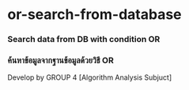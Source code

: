 # or-search-from-database
### Search data from DB with condition OR
### ค้นหาข้อมูลจากฐานข้อมูลด้วยวิธี OR

Develop by GROUP 4 [Algorithm Analysis Subjuct]
